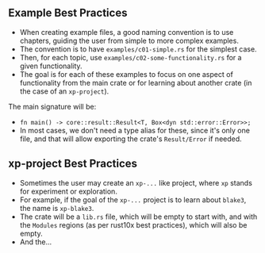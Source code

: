 ## Example Best Practices

- When creating example files, a good naming convention is to use chapters, guiding the user from simple to more complex examples.
- The convention is to have `examples/c01-simple.rs` for the simplest case.
- Then, for each topic, use `examples/c02-some-functionality.rs` for a given functionality.
- The goal is for each of these examples to focus on one aspect of functionality from the main crate or for learning about another crate (in the case of an `xp-project`).

The main signature will be:
- `fn main() -> core::result::Result<T, Box<dyn std::error::Error>>;`
- In most cases, we don't need a type alias for these, since it's only one file, and that will allow exporting the crate's `Result/Error` if needed.

## xp-project Best Practices

- Sometimes the user may create an `xp-...` like project, where `xp` stands for experiment or exploration.
- For example, if the goal of the `xp-...` project is to learn about `blake3`, the name is `xp-blake3`.
- The crate will be a `lib.rs` file, which will be empty to start with, and with the `Modules` regions (as per rust10x best practices), which will also be empty.
- And the...
